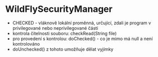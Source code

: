 
WildFlySecurityManager
======================
* CHECKED - vláknově lokální proměnná, určující, zdali je program v privilegované nebo neprivilegované části
* kontrola čitelnosti souboru: checkRead(String file)
* pro provedení s kontrolou: doChecked() - co je mimo má null a není kontrolováno
* doUnchecked() z tohoto umožňuje dělat vyjímky

